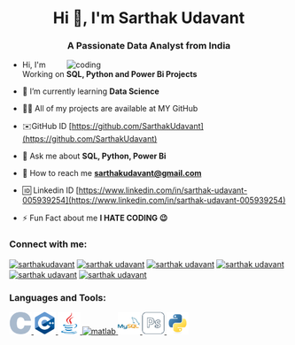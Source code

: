 <h1 align="center">Hi 👋, I'm Sarthak Udavant</h1>
<h3 align="center">A Passionate Data Analyst from India</h3>

<img align="right" alt="coding" width="400" src="https://prompti.ai/wp-content/uploads/2023/07/pcboi2.png">


- Hi, I'm Working on **SQL, Python and Power Bi Projects**

- 🌱 I’m currently learning **Data Science**

- 👨‍💻 All of my projects are available at MY GitHub

- ✉️GitHub ID [https://github.com/SarthakUdavant](https://github.com/SarthakUdavant)

- 💬 Ask me about **SQL, Python, Power Bi**

- 🪪 How to reach me **sarthakudavant@gmail.com**

- 🆔 Linkedin ID [https://www.linkedin.com/in/sarthak-udavant-005939254](https://www.linkedin.com/in/sarthak-udavant-005939254)

- ⚡ Fun Fact about me **I HATE CODING 😉**

<h3 align="left">Connect with me:</h3>
<p align="left">
<a href="https://linkedin.com/in/sarthakudavant" target="blank"><img align="center" src="https://raw.githubusercontent.com/rahuldkjain/github-profile-readme-generator/master/src/images/icons/Social/linked-in-alt.svg" alt="sarthakudavant" height="30" width="40" /></a>
<a href="https://kaggle.com/sarthak udavant" target="blank"><img align="center" src="https://raw.githubusercontent.com/rahuldkjain/github-profile-readme-generator/master/src/images/icons/Social/kaggle.svg" alt="sarthak udavant" height="30" width="40" /></a>
<a href="https://fb.com/sarthak udavant" target="blank"><img align="center" src="https://raw.githubusercontent.com/rahuldkjain/github-profile-readme-generator/master/src/images/icons/Social/facebook.svg" alt="sarthak udavant" height="30" width="40" /></a>
<a href="https://instagram.com/sarthak udavant" target="blank"><img align="center" src="https://raw.githubusercontent.com/rahuldkjain/github-profile-readme-generator/master/src/images/icons/Social/instagram.svg" alt="sarthak udavant" height="30" width="40" /></a>
<a href="https://www.youtube.com/c/sarthak udavant" target="blank"><img align="center" src="https://raw.githubusercontent.com/rahuldkjain/github-profile-readme-generator/master/src/images/icons/Social/youtube.svg" alt="sarthak udavant" height="30" width="40" /></a>
<a href="https://www.hackerrank.com/sarthak udavant" target="blank"><img align="center" src="https://raw.githubusercontent.com/rahuldkjain/github-profile-readme-generator/master/src/images/icons/Social/hackerrank.svg" alt="sarthak udavant" height="30" width="40" /></a>
</p>

<h3 align="left">Languages and Tools:</h3>
<p align="left"> <a href="https://www.cprogramming.com/" target="_blank" rel="noreferrer"> <img src="https://raw.githubusercontent.com/devicons/devicon/master/icons/c/c-original.svg" alt="c" width="40" height="40"/> </a> <a href="https://www.w3schools.com/cpp/" target="_blank" rel="noreferrer"> <img src="https://raw.githubusercontent.com/devicons/devicon/master/icons/cplusplus/cplusplus-original.svg" alt="cplusplus" width="40" height="40"/> </a> <a href="https://www.java.com" target="_blank" rel="noreferrer"> <img src="https://raw.githubusercontent.com/devicons/devicon/master/icons/java/java-original.svg" alt="java" width="40" height="40"/> </a> <a href="https://www.mathworks.com/" target="_blank" rel="noreferrer"> <img src="https://upload.wikimedia.org/wikipedia/commons/2/21/Matlab_Logo.png" alt="matlab" width="40" height="40"/> </a> <a href="https://www.mysql.com/" target="_blank" rel="noreferrer"> <img src="https://raw.githubusercontent.com/devicons/devicon/master/icons/mysql/mysql-original-wordmark.svg" alt="mysql" width="40" height="40"/> </a> <a href="https://www.photoshop.com/en" target="_blank" rel="noreferrer"> <img src="https://raw.githubusercontent.com/devicons/devicon/master/icons/photoshop/photoshop-line.svg" alt="photoshop" width="40" height="40"/> </a> <a href="https://www.python.org" target="_blank" rel="noreferrer"> <img src="https://raw.githubusercontent.com/devicons/devicon/master/icons/python/python-original.svg" alt="python" width="40" height="40"/> </a> </p>


<!--
**SarthakUdavant/SarthakUdavant** is a ✨ _special_ ✨ repository because its `README.md` (this file) appears on your GitHub profile.

Here are some ideas to get you started:

- 🔭 I’m currently working on ...
- 🌱 I’m currently learning ...
- 👯 I’m looking to collaborate on ...
- 🤔 I’m looking for help with ...
- 💬 Ask me about ...
- 📫 How to reach me: ...
- 😄 Pronouns: ...
- ⚡ Fun fact: ...
-->
